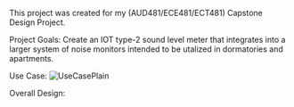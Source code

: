 This project was created for my (AUD481/ECE481/ECT481) Capstone Design Project.

Project Goals:
Create an IOT type-2 sound level meter that integrates into a larger system of noise monitors intended to be utalized in dormatories and apartments. 

Use Case:
![UseCasePlain](https://user-images.githubusercontent.com/75287552/111826124-ad719d00-88be-11eb-8287-837e3889fa30.jpeg)

Overall Design:



